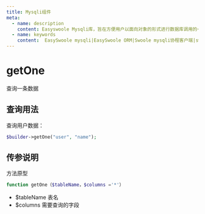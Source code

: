 ```yaml
---
title: Mysqli组件
meta:
  - name: description
    content: Easyswoole Mysqli库，旨在方便用户以面向对象的形式进行数据库调用的一个库。并且为Orm组件等高级用法提供了基础支持
  - name: keywords
    content:  EasySwoole mysqli|EasySwoole ORM|Swoole mysqli协程客户端|swoole ORM
---
```

# getOne

查询一条数据

## 查询用法

查询用户数据：

```php
$builder->getOne("user", "name");
```
## 传参说明

方法原型
```php
function getOne（$tableName，$columns ='*'）
```

- $tableName 表名
- $columns 需要查询的字段
